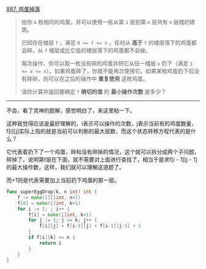 [887. 鸡蛋掉落](https://leetcode.cn/problems/super-egg-drop/)

> 给你 `k` 枚相同的鸡蛋，并可以使用一栋从第 `1` 层到第 `n` 层共有 `n` 层楼的建筑。
>
> 已知存在楼层 `f` ，满足 `0 <= f <= n` ，任何从 **高于** `f` 的楼层落下的鸡蛋都会碎，从 `f` 楼层或比它低的楼层落下的鸡蛋都不会破。
>
> 每次操作，你可以取一枚没有碎的鸡蛋并把它从任一楼层 `x` 扔下（满足 `1 <= x <= n`）。如果鸡蛋碎了，你就不能再次使用它。如果某枚鸡蛋扔下后没有摔碎，则可以在之后的操作中 **重复使用** 这枚鸡蛋。
>
> 请你计算并返回要确定 `f` **确切的值** 的 **最小操作次数** 是多少？

---

不会，看了灵神的题解，感觉明白了，来这里粘一下。

这种我觉得应该是最好理解的，i表示可以操作的次数，j表示当前有的鸡蛋数量，f\[i][j]实际上指的就是当前可以判断的最大层数，而这个状态转移方程代表的是什么？

它代表着扔下了一个鸡蛋，碎和没有碎掉的情况，这个就可以拆分成两个子问题，碎掉了，说明第f层在下面，就不需要对上面进行查找了，相当于是求f\[i - 1][j - 1]的最大操作数，这样，我们就可以理解这道题了。

而+1则是代表需要加上当前扔下鸡蛋的那一层。

```go
func superEggDrop(k, n int) int {
    f := make([][]int, n+1)
    f[0] = make([]int, k+1)
    for i := 1; ; i++ {
        f[i] = make([]int, k+1)
        for j := 1; j <= k; j++ {
            f[i][j] = f[i-1][j] + f[i-1][j-1] + 1
        }
        if f[i][k] >= n {
            return i
        }
    }
}
```

